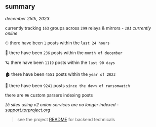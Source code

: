 
## summary
_december 25th, 2023_

currently tracking `163` groups across `299` relays & mirrors - _`101` currently online_

⏲ there have been `1` posts within the `last 24 hours`

🦈 there have been `236` posts within the `month of december`

🪐 there have been `1119` posts within the `last 90 days`

🏚 there have been `4551` posts within the `year of 2023`

🦕 there have been `9241` posts `since the dawn of ransomwatch`

there are `96` custom parsers indexing posts

_`20` sites using v2 onion services are no longer indexed - [support.torproject.org](https://support.torproject.org/onionservices/v2-deprecation/)_

> see the project [README](https://github.com/joshhighet/ransomwatch#ransomwatch--) for backend technicals
